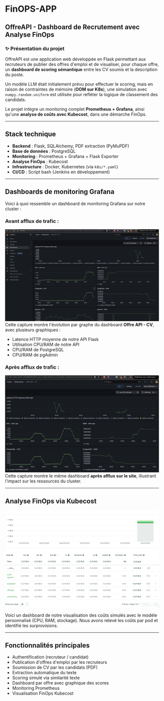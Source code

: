 # FinOPS-APP

## OffreAPI - Dashboard de Recrutement avec Analyse FinOps

### ✨ Présentation du projet

OffreAPI est une application web développée en Flask permettant aux recruteurs de publier des offres d'emploi et de visualiser, pour chaque offre, un **dashboard de scoring sémantique** entre les CV soumis et la description du poste.

Un modèle LLM était initialement prévu pour effectuer le scoring, mais en raison de contraintes de mémoire (**OOM sur K8s**), une simulation avec `numpy.random.uniform` est utilisée pour refléter la logique de classement des candidats.

Le projet intègre un monitoring complet **Prometheus + Grafana**, ainsi qu'une **analyse de coûts avec Kubecost**, dans une démarche FinOps.

---

## Stack technique

* **Backend** : Flask, SQLAlchemy, PDF extraction (PyMuPDF)
* **Base de données** : PostgreSQL
* **Monitoring** : Prometheus + Grafana + Flask Exporter
* **Analyse FinOps** : Kubecost
* **Infrastructure** : Docker, Kubernetes (via `k8s/*.yaml`)
* **CI/CD** : Script bash (Jenkins en développement)

---

## Dashboards de monitoring Grafana

Voici à quoi ressemble un dashboard de monitoring Grafana sur notre cluster :

### Avant afflux de trafic :

![Dashboard avant afflux](captures/Avant_requests.png)
Cette capture montre l'évolution par graphe du dashboard **Offre API - CV**, avec plusieurs graphiques :

* Latence HTTP moyenne de notre API Flask
* Utilisation CPU/RAM de notre API
* CPU/RAM de PostgreSQL
* CPU/RAM de pgAdmin

### Après afflux de trafic :

![Dashboard après afflux](captures/Apres_requests.png)
Cette capture montre le même dashboard **après afflux sur le site**, illustrant l'impact sur les ressources du cluster.

---

## Analyse FinOps via Kubecost

![Dashboard Kubecost](captures/Kubecost.png)

Voici un dashboard de notre visualisation des coûts simulés avec le modèle personnalisé (CPU, RAM, stockage). Nous avons relevé les coûts par pod et identifié les surprovisions.

---

## Fonctionnalités principales

* Authentification (recruteur / candidat)
* Publication d'offres d'emploi par les recruteurs
* Soumission de CV par les candidats (PDF)
* Extraction automatique du texte
* Scoring simulé via similarité texte
* Dashboard par offre avec graphique des scores
* Monitoring Prometheus
* Visualisation FinOps Kubecost
